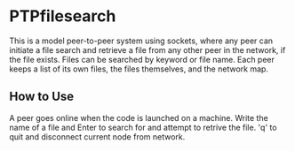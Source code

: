 # PTPfilesearch

This is a model peer-to-peer system using sockets, where any peer can initiate a file search and retrieve a file from any other peer in the network, if the file exists. Files can be searched by keyword or file name. Each peer keeps a list of its own files, the files themselves, and the network map. 

## How to Use

A peer goes online when the code is launched on a machine. 
Write the name of a file and Enter to search for and attempt to retrive the file.
'q' to quit and disconnect current node from network.
